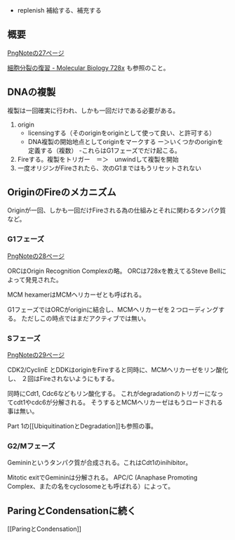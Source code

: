 - replenish 補給する、補充する

## 概要

[PngNoteの27ページ](https://karino2.github.io/ImageGallery/CellBiology706x2.html#lg=1&slide=26)

[細胞分裂の復習 - Molecular Biology 728x](https://karino2.github.io/MolecularBiology728x/%E7%B4%B0%E8%83%9E%E5%88%86%E8%A3%82%E3%81%AE%E5%BE%A9%E7%BF%92) も参照のこと。

## DNAの複製

複製は一回確実に行われ、しかも一回だけである必要がある。

1. origin
   -  licensingする（そのoriginをoriginとして使って良い、と許可する）
   - DNA複製の開始地点としてoriginをマークする ー＞いくつかのoriginを定義する（複数）
   -これらはG1フェーズでだけ起こる。
2. Fireする。複製をトリガー　＝＞　unwindして複製を開始
3. 一度オリジンがFireされたら、次のG1まではもうリセットされない

## OriginのFireのメカニズム

Originが一回、しかも一回だけFireされる為の仕組みとそれに関わるタンパク質など。

### G1フェーズ

[PngNoteの28ページ](https://karino2.github.io/ImageGallery/CellBiology706x2.html#lg=1&slide=27)

ORCはOrigin Recognition Complexの略。
ORCは728xを教えてるSteve Bellによって発見された。

MCM hexamerはMCMヘリカーゼとも呼ばれる。

G1フェーズではORCがoriginに結合し、MCMヘリカーゼを２つローディングする。
ただしこの時点ではまだアクティブでは無い。

### Sフェーズ

[PngNoteの29ページ](https://karino2.github.io/ImageGallery/CellBiology706x2.html#lg=1&slide=28)

CDK2/CyclinE とDDKはoriginをFireすると同時に、MCMヘリカーゼをリン酸化し、
２回はFireされないようにもする。

同時にCdt1, Cdc6などもリン酸化する。
これがdegradationのトリガーになってcdt1やcdc6が分解される。
そうするとMCMヘリカーゼはもうロードされる事は無い。

Part 1の[[UbiquitinationとDegradation]]も参照の事。

### G2/Mフェーズ

Gemininというタンパク質が合成される。これはCdt1のinihibitor。

Mitotic exitでGemininは分解される。
APC/C (Anaphase Promoting Complex、またの名をcyclosomeとも呼ばれる）によって。

## ParingとCondensationに続く

[[ParingとCondensation]]